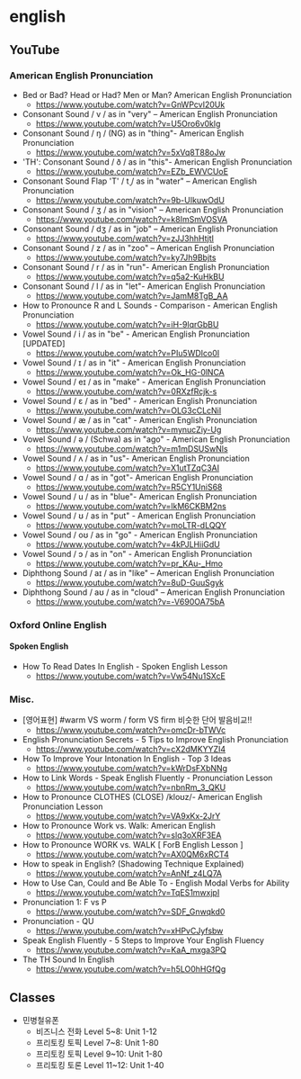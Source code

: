 # english
## YouTube
### American English Pronunciation
* Bed or Bad? Head or Had? Men or Man? American English Pronunciation
  * https://www.youtube.com/watch?v=GnWPcvI20Uk
* Consonant Sound / v / as in "very" – American English Pronunciation
  * https://www.youtube.com/watch?v=U5Oro6v0klg
* Consonant Sound / ŋ / (NG) as in "thing"- American English Pronunciation
  * https://www.youtube.com/watch?v=5xVq8T88oJw
* 'TH': Consonant Sound / ð / as in "this"- American English Pronunciation
  * https://www.youtube.com/watch?v=EZb_EWVCUoE
* Consonant Sound Flap 'T' / t̬ / as in "water" – American English Pronunciation
  * https://www.youtube.com/watch?v=9b-UIkuwOdU
* Consonant Sound / ʒ / as in "vision" – American English Pronunciation
  * https://www.youtube.com/watch?v=k8ImSmVOSVA
* Consonant Sound / dʒ / as in "job" – American English Pronunciation
  * https://www.youtube.com/watch?v=zJJ3hhHtjtI
* Consonant Sound / z / as in "zoo" – American English Pronunciation
  * https://www.youtube.com/watch?v=ky7Jh9Bbjts
* Consonant Sound / r / as in "run"- American English Pronunciation
  * https://www.youtube.com/watch?v=q5a2-KuHkBU
* Consonant Sound / l / as in "let"- American English Pronunciation
  * https://www.youtube.com/watch?v=JamM8TgB_AA
* How to Pronounce R and L Sounds - Comparison - American English Pronunciation
  * https://www.youtube.com/watch?v=iH-9lqrGbBU
* Vowel Sound / i / as in "be" - American English Pronunciation [UPDATED]
  * https://www.youtube.com/watch?v=PIu5WDIco0I
* Vowel Sound / ɪ / as in "it" - American English Pronunciation
  * https://www.youtube.com/watch?v=Ok_HG-0lNCA
* Vowel Sound / eɪ / as in "make" - American English Pronunciation
  * https://www.youtube.com/watch?v=0RXzfRcjk-s
* Vowel Sound / ɛ / as in "bed" - American English Pronunciation
  * https://www.youtube.com/watch?v=OLG3cCLcNiI
* Vowel Sound / æ / as in "cat" - American English Pronunciation
  * https://www.youtube.com/watch?v=mynucZiy-Ug
* Vowel Sound / ə / (Schwa) as in "ago" - American English Pronunciation
  * https://www.youtube.com/watch?v=m1mDSUSwNls
* Vowel Sound / ʌ / as in "us"- American English Pronunciation
  * https://www.youtube.com/watch?v=X1utTZqC3AI
* Vowel Sound / ɑ / as in "got"- American English Pronunciation
  * https://www.youtube.com/watch?v=R5CY1UniS68
* Vowel Sound / u / as in "blue"- American English Pronunciation
  * https://www.youtube.com/watch?v=lkM6CKBM2ns
* Vowel Sound / ʊ / as in "put" - American English Pronunciation
  * https://www.youtube.com/watch?v=moLTR-dLQQY
* Vowel Sound / oʊ / as in "go" - American English Pronunciation
  * https://www.youtube.com/watch?v=4kPJLHiiGdU
* Vowel Sound / ɔ / as in "on" - American English Pronunciation
  * https://www.youtube.com/watch?v=pr_KAu-_Hmo
* Diphthong Sound / aɪ / as in "like" – American English Pronunciation
  * https://www.youtube.com/watch?v=8uD-GuuSgyk
* Diphthong Sound / aʊ / as in "cloud" – American English Pronunciation
  * https://www.youtube.com/watch?v=-V690OA75bA

### Oxford Online English
#### Spoken English
* How To Read Dates In English - Spoken English Lesson
  * https://www.youtube.com/watch?v=Vw54Nu1SXcE

### Misc.
* [영어표현] #warm VS worm / form VS firm 비슷한 단어 발음비교!!
  * https://www.youtube.com/watch?v=omcDr-bTWVc
* English Pronunciation Secrets - 5 Tips to Improve English Pronunciation
  * https://www.youtube.com/watch?v=cX2dMKYYZI4
* How To Improve Your Intonation In English - Top 3 Ideas
  * https://www.youtube.com/watch?v=kWrDsFXbNNg
* How to Link Words - Speak English Fluently - Pronunciation Lesson
  * https://www.youtube.com/watch?v=nbnRm_3_QKU
* How to Pronounce CLOTHES (CLOSE) /kloʊz/- American English Pronunciation Lesson
  * https://www.youtube.com/watch?v=VA9xKx-2JrY
* How to Pronounce Work vs. Walk: American English
  * https://www.youtube.com/watch?v=slq3oXRF3EA
* How to Pronounce WORK vs. WALK [ ForB English Lesson ]
  * https://www.youtube.com/watch?v=AX0QM6xRCT4
* How to speak in English? (Shadowing Technique Explained)
  * https://www.youtube.com/watch?v=AnNf_z4LQ7A
* How to Use Can, Could and Be Able To - English Modal Verbs for Ability
  * https://www.youtube.com/watch?v=TqES1mwxjpI
* Pronunciation 1: F vs P
  * https://www.youtube.com/watch?v=SDF_Gnwqkd0
* Pronunciation - QU
  * https://www.youtube.com/watch?v=xHPvCJyfsbw
* Speak English Fluently - 5 Steps to Improve Your English Fluency
  * https://www.youtube.com/watch?v=KaA_mxga3PQ
* The TH Sound In English
  * https://www.youtube.com/watch?v=h5LO0hHGfQg

## Classes
* 민병철유폰
  * 비즈니스 전화 Level 5~8: Unit 1-12
  * 프리토킹 토픽 Level 7~8: Unit 1-80
  * 프리토킹 토픽 Level 9~10: Unit 1-80
  * 프리토킹 토론 Level 11~12: Unit 1-40
